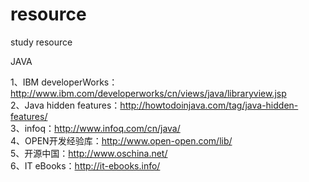# resource
study resource

JAVA  

1、IBM developerWorks：http://www.ibm.com/developerworks/cn/views/java/libraryview.jsp  
2、Java hidden features：http://howtodoinjava.com/tag/java-hidden-features/  
3、infoq：http://www.infoq.com/cn/java/  
4、OPEN开发经验库：http://www.open-open.com/lib/  
5、开源中国：http://www.oschina.net/  
6、IT eBooks：http://it-ebooks.info/
